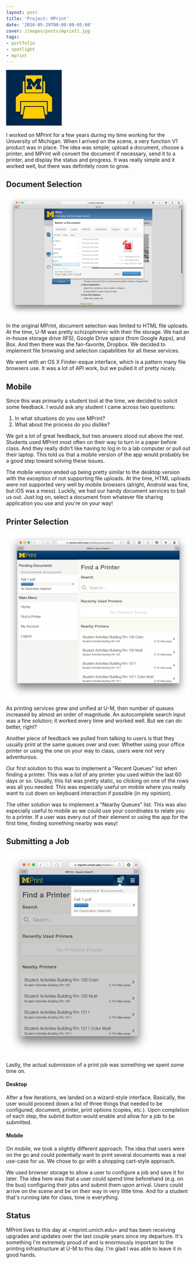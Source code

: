 ```yaml
---
layout: post
title: 'Project: MPrint'
date: '2016-05-29T00:00:00-05:00'
cover: /images/posts/mprint1.jpg
tags:
- portfolio
- spotlight
- mprint
---
```


![MPrint](/images/posts/mprint0.jpg)

I worked on MPrint for a few years during my time working for the University of Michigan. When I arrived on the scene, a very function V1 product was in place. The idea was simple; upload a document, choose a printer, and MPrint will convert the document if necessary, send it to a printer, and display the status and progress. It was really simple and it worked well, but there was definitely room to grow.

## Document Selection

![MPrint Select a Document](/images/posts/mprint1.jpg)

In the original MPrint, document selection was limited to HTML file uploads. At the time, U-M was pretty schizophrenic with their file storage. We had an in-house storage drive (IFS), Google Drive space (from Google Apps), and Box. And then there was the fan-favorite, Dropbox. We decided to implement file browsing and selection capabilities for all these services.

We went with an OS X Finder-esque interface, which is a pattern many file browsers use. It was a lot of API work, but we pulled it of pretty nicely.

## Mobile

Since this was primarily a student tool at the time, we decided to solicit some feedback. I would ask any student I came across two questions:

1) In what situations do you use MPrint?
2) What about the process do you dislike?

We got a lot of great feedback, but two answers stood out above the rest. Students used MPrint most often on their way to turn in a paper before class. And they really didn't like having to log in to a lab computer or pull out their laptop. This told us that a mobile version of the app would probably be a good step toward solving these issues.

The mobile version ended up being pretty similar to the desktop version with the exception of not supporting file uploads. At the time, HTML uploads were not supported very well by mobile browsers (alright, Android was fine, but iOS was a mess). Luckily, we had our handy document services to bail us out. Just log on, select a document from whatever file sharing application you use and you're on your way!

## Printer Selection

![MPrint Find a Printer](/images/posts/mprint3.jpg)

As printing services grew and unified at U-M, then number of queues increased by almost an order of magnitude. An autocomplete search input was a fine solution; it worked every time and worked well. But we can do better, right?

Another piece of feedback we pulled from talking to users is that they usually print at the same queues over and over. Whether using your office printer or using the one on your way to class, users were not very adventurous.

Our first solution to this was to implement a "Recent Queues" list when finding a printer. This was a list of any printer you used within the last 60 days or so. Usually, this list was pretty static, so clicking on one of the rows was all you needed. This was especially useful on mobile where you really want to cut down on keyboard interaction if possible (in my opinion).

The other solution was to implement a "Nearby Queues" list. This was also especially useful to mobile as we could use your coordinates to relate you to a printer. If a user was every out of their element or using the app for the first time, finding something nearby was easy!

## Submitting a Job

![MPrint Unsubmitted Job](/images/posts/mprint4.jpg)

Lastly, the actual submission of a print job was something we spent some time on.

#### Desktop

After a few iterations, we landed on a wizard-style interface. Basically, the user would proceed down a list of three things that needed to be configured; document, printer, print options (copies, etc.). Upon completion of each step, the submit button would enable and allow for a job to be submitted.

#### Mobile

On mobile, we took a slightly different approach. The idea that users were on the go and could potentially want to print several documents was a real use-case for us. We chose to go with a shopping cart-style approach.

We used browser storage to allow a user to configure a job and save it for later. The idea here was that a user could spend time beforehand (e.g. on the bus) configuring their jobs and submit them upon arrival. Users could arrive on the scene and be on their way in very little time. And for a student that's running late for class, time is everything.

## Status

MPrint lives to this day at <mprint.umich.edu> and has been receiving upgrades and updates over the last couple years since my departure. It's something I'm extremely proud of and is enormously important to the printing infrastructure at U-M to this day. I'm glad I was able to leave it in good hands.
